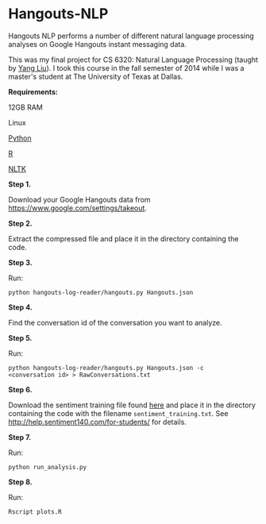 Hangouts-NLP
============

Hangouts NLP performs a number of different natural language processing analyses on Google Hangouts instant messaging data.

This was my final project for CS 6320: Natural Language Processing (taught by [Yang Liu](http://www.hlt.utdallas.edu/~yangl/)). I took this course in the fall semester of 2014 while I was a master's student at The University of Texas at Dallas.

<b>Requirements:</b>

<p>12GB RAM</p>
<p>Linux</p>

[Python](https://www.python.org/downloads/)

[R](http://cran.revolutionanalytics.com/)

[NLTK](http://www.nltk.org/install.html)

<b>Step 1.</b>

Download your Google Hangouts data from https://www.google.com/settings/takeout.

<b>Step 2.</b>

Extract the compressed file and place it in the directory containing the code.

<b>Step 3.</b>

Run:

<code>python hangouts-log-reader/hangouts.py Hangouts.json</code>

<b>Step 4.</b>

Find the conversation id of the conversation you want to analyze.

<b>Step 5.</b>

Run:

<code>python hangouts-log-reader/hangouts.py Hangouts.json -c &lt;conversation id&gt; > RawConversations.txt</code>

<b>Step 6.</b>

Download the sentiment training file found [here](https://drive.google.com/file/d/0B4iRo-F4K4f8VXFhd2pLWUJTdTg/view?usp=sharing) and place it in the directory containing the code with the filename `sentiment_training.txt`. See http://help.sentiment140.com/for-students/ for details.

<b>Step 7.</b>

Run:

<code>python run_analysis.py</code>

<b>Step 8.</b>

Run:

<code>Rscript plots.R</code>

